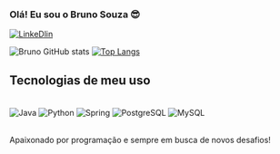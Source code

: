 ### Olá! Eu sou o Bruno Souza 😎

[![LinkeDlin](https://img.shields.io/badge/LinkedIn-0077B5?style=for-the-badge&logo=linkedin&logoColor=white)](https://www.linkedin.com/in/bruno-souza-713794124/)

![Bruno GitHub stats](https://github-readme-stats.vercel.app/api?username=bsouza1535&show_icons=true&theme=dracula)
[![Top Langs](https://github-readme-stats.vercel.app/api/top-langs/?username=bsouza1535)](https://github.com/anuraghazra/github-readme-stats)

## Tecnologias de meu uso

<div style="display: inline_block"><br/>
  <img align="center" alt="Java" src="https://img.shields.io/badge/Java-ED8B00?style=for-the-badge&logo=openjdk&logoColor=white" />
  <img align="center" alt="Python" src="https://img.shields.io/badge/Python-3776AB?style=for-the-badge&logo=python&logoColor=white" />
  <img align="center" alt="Spring" src="https://img.shields.io/badge/Spring-6DB33F?style=for-the-badge&logo=spring&logoColor=white" />
  <img align="center" alt="PostgreSQL" src="https://img.shields.io/badge/PostgreSQL-316192?style=for-the-badge&logo=postgresql&logoColor=white" />
  <img align="center" alt="MySQL" src="https://img.shields.io/badge/MySQL-00000F?style=for-the-badge&logo=mysql&logoColor=white" />
</div><br/>

Apaixonado por programação e sempre em busca de novos desafios!
